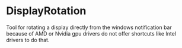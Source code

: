 # DisplayRotation
Tool for rotating a display directly from the windows notification bar because of AMD or Nvidia gpu drivers do not offer shortcuts like Intel drivers to do that.
